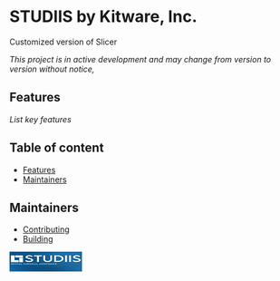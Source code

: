 STUDIIS by Kitware, Inc.
================================

Customized version of Slicer

_This project is in active development and may change from version to version without notice,_

## Features

_List key features_


## Table of content

* [Features](#features)
* [Maintainers](#maintainers)


## Maintainers

* [Contributing](CONTRIBUTING.md)
* [Building](BUILD.md)


![STUDIIS by Kitware, Inc.](Applications/STUDIISApp/Resources/Images/LogoFull.png?raw=true)

